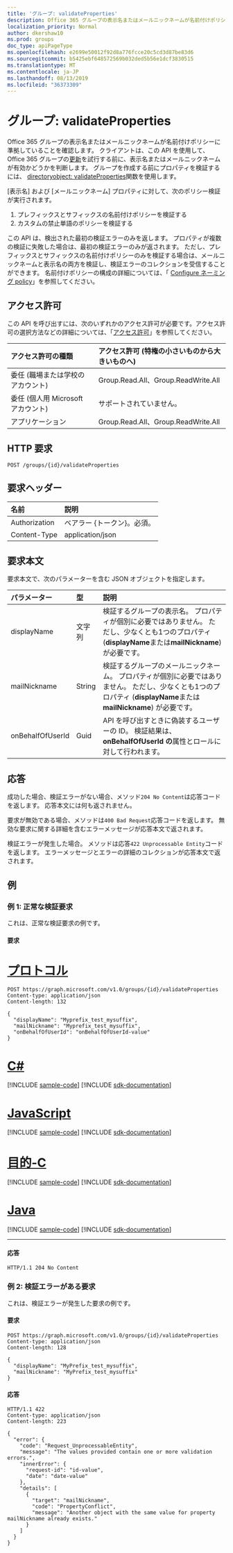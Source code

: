 ```yaml
---
title: 'グループ: validateProperties'
description: Office 365 グループの表示名またはメールニックネームが名前付けポリシーに準拠していることを確認します。
localization_priority: Normal
author: dkershaw10
ms.prod: groups
doc_type: apiPageType
ms.openlocfilehash: e2699e50012f92d8a776fcce20c5cd3d87be83d6
ms.sourcegitcommit: b5425ebf648572569b032ded5b56e1dcf3830515
ms.translationtype: MT
ms.contentlocale: ja-JP
ms.lasthandoff: 08/13/2019
ms.locfileid: "36373309"
---
```

# <a name="group-validateproperties"></a>グループ: validateProperties

Office 365 グループの表示名またはメールニックネームが名前付けポリシーに準拠していることを確認します。  クライアントは、この API を使用して、Office 365 グループの[更新](group-update.md)を試行する前に、表示名またはメールニックネームが有効かどうかを判断します。 グループを作成する前にプロパティを検証するには、 [directoryobject: validateProperties](directoryobject-validateproperties.md)関数を使用します。

[表示名] および [メールニックネーム] プロパティに対して、次のポリシー検証が実行されます。 
1. プレフィックスとサフィックスの名前付けポリシーを検証する
2. カスタムの禁止単語のポリシーを検証する

この API は、検出された最初の検証エラーのみを返します。 プロパティが複数の検証に失敗した場合は、最初の検証エラーのみが返されます。 ただし、プレフィックスとサフィックスの名前付けポリシーのみを検証する場合は、メールニックネームと表示名の両方を検証し、検証エラーのコレクションを受信することができます。 名前付けポリシーの構成の詳細については、「 [Configure ネーミング policy](https://docs.microsoft.com/en-us/azure/active-directory/users-groups-roles/groups-naming-policy#configure-naming-policy-in-powershell)」を参照してください。

## <a name="permissions"></a>アクセス許可

この API を呼び出すには、次のいずれかのアクセス許可が必要です。アクセス許可の選択方法などの詳細については、「[アクセス許可](/graph/permissions-reference)」を参照してください。

|アクセス許可の種類      | アクセス許可 (特権の小さいものから大きいものへ)              |
|:--------------------|:---------------------------------------------------------|
|委任 (職場または学校のアカウント) | Group.Read.All、Group.ReadWrite.All    |
|委任 (個人用 Microsoft アカウント) | サポートされていません。    |
|アプリケーション | Group.Read.All、Group.ReadWrite.All |

## <a name="http-request"></a>HTTP 要求
<!-- { "blockType": "ignored" } -->
``` http
POST /groups/{id}/validateProperties
```

## <a name="request-headers"></a>要求ヘッダー

| 名前           | 説明      |
|:---------------|:-----------------|
| Authorization  | ベアラー {トークン}。必須。    |
| Content-Type   | application/json |

## <a name="request-body"></a>要求本文

要求本文で、次のパラメーターを含む JSON オブジェクトを指定します。

| パラメーター    | 型   |説明|
|:---------------|:--------|:----------|
|displayName|文字列| 検証するグループの表示名。 プロパティが個別に必要ではありません。 ただし、少なくとも1つのプロパティ (**displayName**または**mailNickname**) が必要です。 |
|mailNickname|String| 検証するグループのメールニックネーム。 プロパティが個別に必要ではありません。 ただし、少なくとも1つのプロパティ (**displayName**または**mailNickname**) が必要です。 |
|onBehalfOfUserId|Guid| API を呼び出すときに偽装するユーザーの ID。 検証結果は、 **onBehalfOfUserId の**属性とロールに対して行われます。 |

## <a name="response"></a>応答
成功した場合、検証エラーがない場合、メソッド`204 No Content`は応答コードを返します。 応答本文には何も返されません。

要求が無効である場合、メソッドは`400 Bad Request`応答コードを返します。 無効な要求に関する詳細を含むエラーメッセージが応答本文で返されます。

検証エラーが発生した場合。 メソッドは応答`422 Unprocessable Entity`コードを返します。 エラーメッセージとエラーの詳細のコレクションが応答本文で返されます。

## <a name="examples"></a>例

### <a name="example-1-successful-validation-request"></a>例 1: 正常な検証要求
これは、正常な検証要求の例です。

#### <a name="request"></a>要求

# <a name="httptabhttp"></a>[プロトコル](#tab/http)
<!-- {
  "blockType": "request",
  "name": "group_validateproperties"
}-->
``` http
POST https://graph.microsoft.com/v1.0/groups/{id}/validateProperties
Content-type: application/json
Content-length: 132

{
  "displayName": "Myprefix_test_mysuffix",
  "mailNickname": "Myprefix_test_mysuffix",
  "onBehalfOfUserId": "onBehalfOfUserId-value"
}
```
# <a name="ctabcsharp"></a>[C#](#tab/csharp)
[!INCLUDE [sample-code](../includes/snippets/csharp/group-validateproperties-csharp-snippets.md)]
[!INCLUDE [sdk-documentation](../includes/snippets/snippets-sdk-documentation-link.md)]

# <a name="javascripttabjavascript"></a>[JavaScript](#tab/javascript)
[!INCLUDE [sample-code](../includes/snippets/javascript/group-validateproperties-javascript-snippets.md)]
[!INCLUDE [sdk-documentation](../includes/snippets/snippets-sdk-documentation-link.md)]

# <a name="objective-ctabobjc"></a>[目的-C](#tab/objc)
[!INCLUDE [sample-code](../includes/snippets/objc/group-validateproperties-objc-snippets.md)]
[!INCLUDE [sdk-documentation](../includes/snippets/snippets-sdk-documentation-link.md)]

# <a name="javatabjava"></a>[Java](#tab/java)
[!INCLUDE [sample-code](../includes/snippets/java/group-validateproperties-java-snippets.md)]
[!INCLUDE [sdk-documentation](../includes/snippets/snippets-sdk-documentation-link.md)]

---


#### <a name="response"></a>応答
<!-- {
  "blockType": "response",
  "truncated": true,
} -->
```http
HTTP/1.1 204 No Content
```

### <a name="example-2-request-with-validation-errors"></a>例 2: 検証エラーがある要求
これは、検証エラーが発生した要求の例です。

#### <a name="request"></a>要求
``` http
POST https://graph.microsoft.com/v1.0/groups/{id}/validateProperties
Content-type: application/json
Content-length: 128

{
  "displayName": "MyPrefix_test_mysuffix",
  "mailNickname": "MyPrefix_test_mysuffix"
}
```

#### <a name="response"></a>応答
```http
HTTP/1.1 422
Content-type: application/json
Content-length: 223

{
  "error": {
    "code": "Request_UnprocessableEntity",
    "message": "The values provided contain one or more validation errors.",
    "innerError": {
      "request-id": "id-value",
      "date": "date-value"
    },
    "details": [
      {
        "target": "mailNickname",
        "code": "PropertyConflict",
        "message": "Another object with the same value for property mailNickname already exists."
      }
    ]
  }
}
```

<!-- uuid: 8fcb5dbc-d5aa-4681-8e31-b001d5168d79
2015-10-25 14:57:30 UTC -->
<!-- {
  "type": "#page.annotation",
  "description": "group: validateProperties",
  "keywords": "",
  "section": "documentation",
  "tocPath": "",
  "suppressions": [
  ]
}-->

